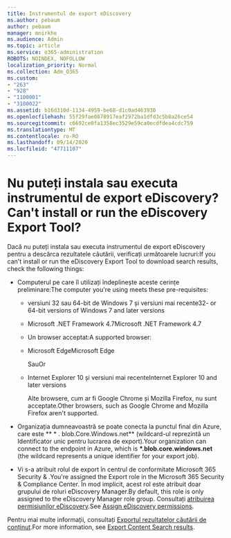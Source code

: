 ```yaml
---
title: Instrumentul de export eDiscovery
ms.author: pebaum
author: pebaum
manager: mnirkhe
ms.audience: Admin
ms.topic: article
ms.service: o365-administration
ROBOTS: NOINDEX, NOFOLLOW
localization_priority: Normal
ms.collection: Adm_O365
ms.custom:
- "263"
- "928"
- "1100001"
- "3100022"
ms.assetid: b16d310d-1134-4959-be68-d1c0ad463930
ms.openlocfilehash: 55f29fae0878917eaf2972ba1dfd3c5b8a26ce54
ms.sourcegitcommit: c6692ce0fa1358ec3529e59ca0ecdfdea4cdc759
ms.translationtype: MT
ms.contentlocale: ro-RO
ms.lasthandoff: 09/14/2020
ms.locfileid: "47711107"
---
```

# <a name="cant-install-or-run-the-ediscovery-export-tool"></a><span data-ttu-id="29b9b-102">Nu puteți instala sau executa instrumentul de export eDiscovery?</span><span class="sxs-lookup"><span data-stu-id="29b9b-102">Can't install or run the eDiscovery Export Tool?</span></span>

<span data-ttu-id="29b9b-103">Dacă nu puteți instala sau executa instrumentul de export eDiscovery pentru a descărca rezultatele căutării, verificați următoarele lucruri:</span><span class="sxs-lookup"><span data-stu-id="29b9b-103">If you can't install or run the eDiscovery Export Tool to download search results, check the following things:</span></span>
  
- <span data-ttu-id="29b9b-104">Computerul pe care îl utilizați îndeplinește aceste cerințe preliminare:</span><span class="sxs-lookup"><span data-stu-id="29b9b-104">The computer you're using meets these pre-requisites:</span></span>

  - <span data-ttu-id="29b9b-105">versiuni 32 sau 64-bit de Windows 7 și versiuni mai recente</span><span class="sxs-lookup"><span data-stu-id="29b9b-105">32- or 64-bit versions of Windows 7 and later versions</span></span>

  - <span data-ttu-id="29b9b-106">Microsoft .NET Framework 4.7</span><span class="sxs-lookup"><span data-stu-id="29b9b-106">Microsoft .NET Framework 4.7</span></span>

  - <span data-ttu-id="29b9b-107">Un browser acceptat:</span><span class="sxs-lookup"><span data-stu-id="29b9b-107">A supported browser:</span></span>

  - <span data-ttu-id="29b9b-108">Microsoft Edge</span><span class="sxs-lookup"><span data-stu-id="29b9b-108">Microsoft Edge</span></span>

    <span data-ttu-id="29b9b-109">Sau</span><span class="sxs-lookup"><span data-stu-id="29b9b-109">Or</span></span>

  - <span data-ttu-id="29b9b-110">Internet Explorer 10 și versiuni mai recente</span><span class="sxs-lookup"><span data-stu-id="29b9b-110">Internet Explorer 10 and later versions</span></span>

    <span data-ttu-id="29b9b-111">Alte browsere, cum ar fi Google Chrome și Mozilla Firefox, nu sunt acceptate.</span><span class="sxs-lookup"><span data-stu-id="29b9b-111">Other browsers, such as Google Chrome and Mozilla Firefox aren't supported.</span></span>

- <span data-ttu-id="29b9b-112">Organizația dumneavoastră se poate conecta la punctul final din Azure, care este \*\* \* . blob.Core.Windows.net\*\* (wildcard-ul reprezintă un Identificator unic pentru lucrarea de export).</span><span class="sxs-lookup"><span data-stu-id="29b9b-112">Your organization can connect to the endpoint in Azure, which is **\*.blob.core.windows.net** (the wildcard represents a unique identifier for your export job).</span></span>

- <span data-ttu-id="29b9b-113">Vi s-a atribuit rolul de export în centrul de conformitate Microsoft 365 Security &amp; .</span><span class="sxs-lookup"><span data-stu-id="29b9b-113">You're assigned the Export role in the Microsoft 365 Security &amp; Compliance Center.</span></span> <span data-ttu-id="29b9b-114">În mod implicit, acest rol este atribuit doar grupului de roluri eDiscovery Manager.</span><span class="sxs-lookup"><span data-stu-id="29b9b-114">By default, this role is only assigned to the eDiscovery Manager role group.</span></span> <span data-ttu-id="29b9b-115">Consultați [atribuirea permisiunilor eDiscovery](https://docs.microsoft.com/microsoft-365/compliance/assign-ediscovery-permissions).</span><span class="sxs-lookup"><span data-stu-id="29b9b-115">See [Assign eDiscovery permissions](https://docs.microsoft.com/microsoft-365/compliance/assign-ediscovery-permissions).</span></span>

<span data-ttu-id="29b9b-116">Pentru mai multe informații, consultați [Exportul rezultatelor căutării de conținut](https://docs.microsoft.com/microsoft-365/compliance/export-search-results).</span><span class="sxs-lookup"><span data-stu-id="29b9b-116">For more information, see [Export Content Search results](https://docs.microsoft.com/microsoft-365/compliance/export-search-results).</span></span>
  